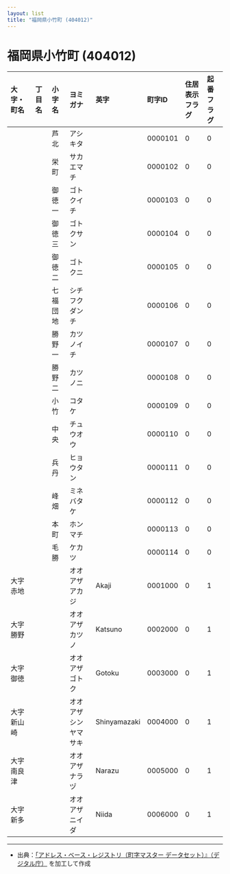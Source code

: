 ```yaml
---
layout: list
title: "福岡県小竹町 (404012)"
---
```


# 福岡県小竹町 (404012)

| 大字・町名 | 丁目名 | 小字名 | ヨミガナ | 英字 | 町字ID | 住居表示フラグ | 起番フラグ |
|:---|:---|:---|:---|:---|:---|:---|:---|
|  |  | 芦北 | アシキタ |  | 0000101 | 0 | 0 |
|  |  | 栄町 | サカエマチ |  | 0000102 | 0 | 0 |
|  |  | 御徳一 | ゴトクイチ |  | 0000103 | 0 | 0 |
|  |  | 御徳三 | ゴトクサン |  | 0000104 | 0 | 0 |
|  |  | 御徳二 | ゴトクニ |  | 0000105 | 0 | 0 |
|  |  | 七福団地 | シチフクダンチ |  | 0000106 | 0 | 0 |
|  |  | 勝野一 | カツノイチ |  | 0000107 | 0 | 0 |
|  |  | 勝野二 | カツノニ |  | 0000108 | 0 | 0 |
|  |  | 小竹 | コタケ |  | 0000109 | 0 | 0 |
|  |  | 中央 | チュウオウ |  | 0000110 | 0 | 0 |
|  |  | 兵丹 | ヒョウタン |  | 0000111 | 0 | 0 |
|  |  | 峰畑 | ミネバタケ |  | 0000112 | 0 | 0 |
|  |  | 本町 | ホンマチ |  | 0000113 | 0 | 0 |
|  |  | 毛勝 | ケカツ |  | 0000114 | 0 | 0 |
| 大字赤地 |  |  | オオアザアカジ | Akaji | 0001000 | 0 | 1 |
| 大字勝野 |  |  | オオアザカツノ | Katsuno | 0002000 | 0 | 1 |
| 大字御徳 |  |  | オオアザゴトク | Gotoku | 0003000 | 0 | 1 |
| 大字新山崎 |  |  | オオアザシンヤマサキ | Shinyamazaki | 0004000 | 0 | 1 |
| 大字南良津 |  |  | オオアザナラヅ | Narazu | 0005000 | 0 | 1 |
| 大字新多 |  |  | オオアザニイダ | Niida | 0006000 | 0 | 1 |

---

- 出典：[「アドレス・ベース・レジストリ（町字マスター データセット）』（デジタル庁）](https://www.digital.go.jp/policies/base_registry_address/) を加工して作成